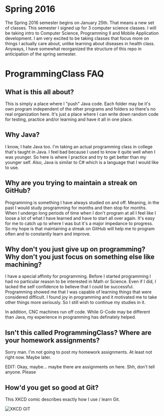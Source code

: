 # Spring 2016

The Spring 2016 semester begins on January 25th. That means a new set of classes. This semester I signed up for 3 computer science classes. I will be taking intro to Computer Science, Programming II and Mobile Application development. I am very excited to be taking classes that focus more on things I actually care about, unlike learning about diseases in health class. Anyways, I have somewhat reorganized the structure of this repo in anticipation of the spring semester.





# ProgrammingClass FAQ

## What is this all about?

This is simply a place where I "push" Java code. Each folder may be it's own program independent of the other programs and folders so there's no real organization here. It's just a place where I can write down random code for testing, practice and/or learning and have it all in one place.

## Why Java?

I know, I hate Java too. I'm taking an actual programming class in college that's taught in Java. I feel bad because I used to know it quite well when I was younger. So here is where I practice and try to get better than my younger self. Also, Java is similar to C# which is a language that I would like to use.

## Why are you trying to maintain a streak on GitHub?

Programming is something I have always studied on and off. Meaning, in the past I would study programming for months and then stop for months. When I undergo long periods of time when I don't program at all I feel like I loose a lot of what I have learned and have to start all over again. It's easy for me to catch up to where I was but it's a major impedance to progress. So my hope is that maintaining a streak on GitHub will help me to program often and to constantly learn and improve.

## Why don't you just give up on programming? Why don't you just focus on something else like machining?

I have a special affinity for programming. Before I started programming I had no particular reason to be interested in Math or Science. Even if I did, I lacked the self confidence to believe that I could be successful. Programming showed me that I was capable of learning things that were considered difficult. I found joy in programming and it motivated me to take other things more seriously. So I still wish to continue my studies in it.

In addition, CNC machines run off code. While G-Code may be different than Java, my experience in programming has definately helped.

## Isn't this called ProgrammingClass? Where are your homework assignments?

Sorry man. I'm not going to post my homework assignments. At least not right now. Maybe later.

EDIT: Okay, maybe... maybe there are assignments on here. Shh, don't tell anyone. Please

## How'd you get so good at Git?

This XKCD comic describes exactly how I use / learn Git.


![XKCD GIT](http://imgs.xkcd.com/comics/git.png)


